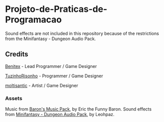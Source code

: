 # Projeto-de-Praticas-de-Programacao

Sound effects are not included in this repository because of the restrictions from the Minifantasy - Dungeon Audio Pack.

## Credits

[Benitex](https://github.com/Benitex) - Lead Programmer / Game Designer

[TuzinhoRisonho](https://github.com/TuzinhoRisonho) - Programmer / Game Designer

[moltisantic](https://github.com/moltisantic) - Artist / Game Designer

### Assets

Music from [Baron's Music Pack](https://eric-the-funny-baron.itch.io/barons-music-pack), by Eric the Funny Baron.
Sound effects from [Minifantasy - Dungeon Audio Pack](https://leohpaz.itch.io/minifantasy-dungeon-sfx-pack), by Leohpaz.
